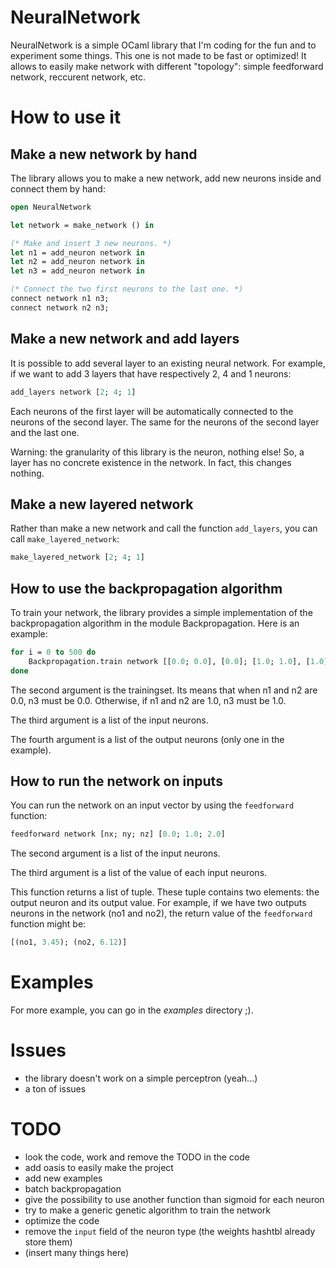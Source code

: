 # NeuralNetwork

NeuralNetwork is a simple OCaml library that I'm coding for the fun and to experiment some things. This one is not made to be fast or optimized! It allows to easily make network with different "topology": simple feedforward network, reccurent network, etc.


# How to use it

## Make a new network by hand

The library allows you to make a new network, add new neurons inside and connect them by hand:

```ocaml
open NeuralNetwork

let network = make_network () in

(* Make and insert 3 new neurons. *)
let n1 = add_neuron network in
let n2 = add_neuron network in
let n3 = add_neuron network in

(* Connect the two first neurons to the last one. *)
connect network n1 n3;
connect network n2 n3;
```


## Make a new network and add layers

It is possible to add several layer to an existing neural network. For example, if we want to add 3 layers that have respectively 2, 4 and 1 neurons:

```ocaml
add_layers network [2; 4; 1]
```

Each neurons of the first layer will be automatically connected to the neurons of the second layer. The same for the neurons of the second layer and the last one.

Warning: the granularity of this library is the neuron, nothing else! So, a layer has no concrete existence in the network. In fact, this changes nothing.


## Make a new layered network

Rather than make a new network and call the function `add_layers`, you can call `make_layered_network`:

```ocaml
make_layered_network [2; 4; 1]
```

## How to use the backpropagation algorithm

To train your network, the library provides a simple implementation of the backpropagation algorithm in the module Backpropagation. Here is an example:

```ocaml
for i = 0 to 500 do
    Backpropagation.train network [[0.0; 0.0], [0.0]; [1.0; 1.0], [1.0]] [n1; n2] [n3]
done
```

The second argument is the trainingset. Its means that when n1 and n2 are 0.0, n3 must be 0.0. Otherwise, if n1 and n2 are 1.0, n3 must be 1.0.

The third argument is a list of the input neurons.

The fourth argument is a list of the output neurons (only one in the example).


## How to run the network on inputs

You can run the network on an input vector by using the `feedforward` function:

```ocaml
feedforward network [nx; ny; nz] [0.0; 1.0; 2.0]
```

The second argument is a list of the input neurons.

The third argument is a list of the value of each input neurons.

This function returns a list of tuple. These tuple contains two elements: the output neuron and its output value. For example, if we have two outputs neurons in the network (no1 and no2), the return value of the `feedforward` function might be:

```ocaml
[(no1, 3.45); (no2, 6.12)]
```


# Examples

For more example, you can go in the *examples* directory ;).


# Issues

- the library doesn't work on a simple perceptron (yeah...)
- a ton of issues


# TODO

- look the code, work and remove the TODO in the code
- add oasis to easily make the project
- add new examples
- batch backpropagation
- give the possibility to use another function than sigmoid for each neuron
- try to make a generic genetic algorithm to train the network
- optimize the code
- remove the `input` field of the neuron type (the weights hashtbl already store them)
- (insert many things here)


